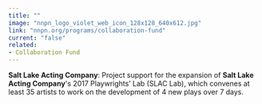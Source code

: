```yaml
---
title: ""
image: "nnpn_logo_violet_web_icon_128x128_640x612.jpg"
link: "nnpn.org/programs/collaboration-fund"
current: "false"
related:
- Collaboration Fund
---
```


**Salt Lake Acting Company**: Project support for the expansion of **Salt Lake Acting Company**'s 2017 Playwrights’ Lab (SLAC Lab), which convenes at least 35 artists to work on the development of 4 new plays over 7 days.

